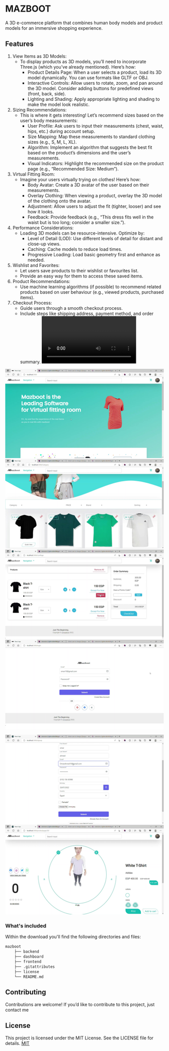 # MAZBOOT 
A 3D e-commerce platform that combines human body models and product models for an immersive shopping experience.

## Features
1. View Items as 3D Models:
   - To display products as 3D models, you’ll need to incorporate Three.js (which you’ve already mentioned). Here’s how:
       -  Product Details Page: When a user selects a product, load its 3D model dynamically. You can use formats like GLTF or OBJ.
       -  Interactive Controls: Allow users to rotate, zoom, and pan around the 3D model. Consider adding buttons for predefined views (front, back, side).
       -  Lighting and Shading: Apply appropriate lighting and shading to make the model look realistic.
2. Sizing Recommendations:
   -  This is where it gets interesting! Let’s recommend sizes based on the user’s body measurements:
       -  User Profile: Ask users to input their measurements (chest, waist, hips, etc.) during account setup.
       -  Size Mapping: Map these measurements to standard clothing sizes (e.g., S, M, L, XL).
       -  Algorithm: Implement an algorithm that suggests the best fit based on the product’s dimensions and the user’s measurements.
       -  Visual Indicators: Highlight the recommended size on the product page (e.g., “Recommended Size: Medium”).
3. Virtual Fitting Room:
   -  Imagine your users virtually trying on clothes! Here’s how:
       -  Body Avatar: Create a 3D avatar of the user based on their measurements.
       -  Overlay Clothing: When viewing a product, overlay the 3D model of the clothing onto the avatar.
       -   Adjustment: Allow users to adjust the fit (tighter, looser) and see how it looks.
       -   Feedback: Provide feedback (e.g., “This dress fits well in the waist but is too long; consider a smaller size.”).
4. Performance Considerations:
   -  Loading 3D models can be resource-intensive. Optimize by:
       -   Level of Detail (LOD): Use different levels of detail for distant and close-up views.
       -   Caching: Cache models to reduce load times.
       -   Progressive Loading: Load basic geometry first and enhance as needed.
5. Wishlist and Favorites:
   -  Let users save products to their wishlist or favourites list.
   -  Provide an easy way for them to access these saved items.
6. Product Recommendations:
   -   Use machine learning algorithms (if possible) to recommend related products based on user behaviour (e.g., viewed products, purchased items).
7. Checkout Process:
   -   Guide users through a smooth checkout process.
   -   Include steps like shipping address, payment method, and order summary.
![intro vid](https://github.com/medhatjachour/mazboot/blob/main/sample/Muzzboot.mov?raw=true)

![alt text](https://github.com/medhatjachour/mazboot/blob/main/sample/m2.jpg?raw=true)
![alt text](https://github.com/medhatjachour/mazboot/blob/main/sample/m3.jpg?raw=true)
![alt text](https://github.com/medhatjachour/mazboot/blob/main/sample/m4.jpg?raw=true)
![alt text](https://github.com/medhatjachour/mazboot/blob/main/sample/m1.jpg?raw=true)

![alt text](https://github.com/medhatjachour/mazboot/blob/main/sample/f1.jpg?raw=true)
![alt text](https://github.com/medhatjachour/mazboot/blob/main/sample/f2.jpg?raw=true)


### What's included
Within the download you'll find the following directories and files:
```
mazboot
    ├── backend
    ├── dashboard
    ├── frontend
    ├── .gitattributes
    ├── license
    └── README.md
```
## Contributing

Contributions are welcome! If you’d like to contribute to this project, just contact me

## License
This project is licensed under the MIT License. See the LICENSE file for details.
[MIT](https://choosealicense.com/licenses/mit/)
